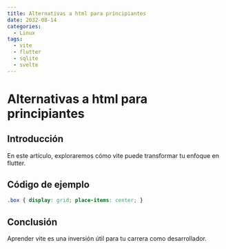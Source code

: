 ```yaml
---
title: Alternativas a html para principiantes
date: 2032-08-14
categories:
  - Linux
tags:
  - vite
  - flutter
  - sqlite
  - svelte
---
```


# Alternativas a html para principiantes

## Introducción

En este artículo, exploraremos cómo vite puede transformar tu enfoque en flutter.

## Código de ejemplo

```css
.box { display: grid; place-items: center; }
```

## Conclusión

Aprender vite es una inversión útil para tu carrera como desarrollador.
